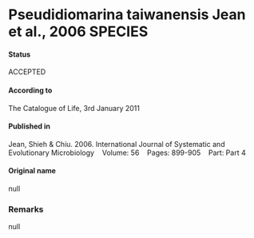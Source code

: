 # Pseudidiomarina taiwanensis Jean et al., 2006 SPECIES

#### Status
ACCEPTED

#### According to
The Catalogue of Life, 3rd January 2011

#### Published in
Jean, Shieh & Chiu. 2006. International Journal of Systematic and Evolutionary Microbiology    Volume: 56    Pages: 899-905    Part: Part 4

#### Original name
null

### Remarks
null